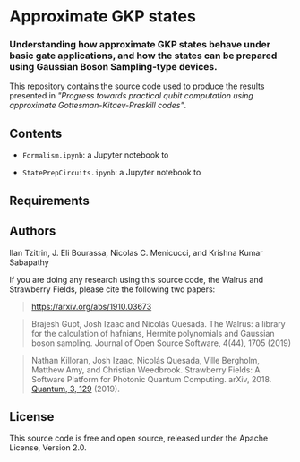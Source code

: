# Approximate GKP states

### Understanding how approximate GKP states behave under basic gate applications, and how the states can be prepared using Gaussian Boson Sampling-type devices.


This repository contains the source code used to produce the results presented in *"Progress towards practical qubit computation using approximate Gottesman-Kitaev-Preskill codes"*.

## Contents

* `Formalism.ipynb`: a Jupyter notebook to 

* `StatePrepCircuits.ipynb`: a Jupyter notebook to

## Requirements



## Authors

Ilan Tzitrin, J. Eli Bourassa, Nicolas C. Menicucci, and Krishna Kumar Sabapathy

If you are doing any research using this source code, the Walrus and Strawberry Fields, please cite the following two papers:

> https://arxiv.org/abs/1910.03673

> Brajesh Gupt, Josh Izaac and Nicolás Quesada. The Walrus: a library for the calculation of hafnians, Hermite polynomials and Gaussian boson sampling. Journal of Open Source Software, 4(44), 1705 (2019)

> Nathan Killoran, Josh Izaac, Nicolás Quesada, Ville Bergholm, Matthew Amy, and Christian Weedbrook. Strawberry Fields: A Software Platform for Photonic Quantum Computing. arXiv, 2018. [Quantum, 3, 129](https://quantum-journal.org/papers/q-2019-03-11-129/) (2019).

## License

This source code is free and open source, released under the Apache License, Version 2.0.
